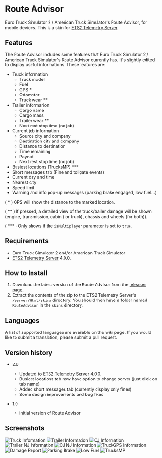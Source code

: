 # Route Advisor
Euro Truck Simulator 2 / American Truck Simulator's Route Advisor, for mobile devices. This is a skin for [ETS2 Telemetry Server](https://github.com/mike-koch/ets2-telemetry-server/releases/tag/4.0.0).

## Features
The Route Advisor includes some features that Euro Truck Simulator 2 / American Truck Simulator's Route Advisor currently has. It's slightly edited to display useful informations. These features are:

- Truck information
    - Truck model
    - Fuel
    - GPS *
    - Odometer
    - Truck wear **
- Trailer informarion
    - Cargo name
    - Cargo mass
    - Trailer wear ** 
    - Next rest stop time (no job)
- Current job information
    - Source city and company
    - Destination city and company
    - Distance to destination
    - Time remaining
    - Payout
    - Next rest stop time (no job)
- Busiest locations (TrucksMP) ***
- Short messages tab (Fine and tollgate events) 
- Current day and time
- Nearest city
- Speed limit
- Warning and info pop-up messages (parking brake engaged, low fuel...)

( * ) GPS will show the distance to the marked location.

( ** ) If pressed, a detailed view of the truck/trailer damage will be shown (engine, transmission, cabin (for truck), chassis and wheels (for both)).

( *** ) Only shows if the `isMultiplayer` parameter is set to `true`.

## Requirements
- Euro Truck Simulator 2 and/or American Truck Simulator
- [ETS2 Telemetry Server](https://github.com/mike-koch/ets2-telemetry-server/releases/tag/4.0.0) 4.0.0.

## How to Install
1. Download the latest version of the Route Advisor from the [releases page](https://www.github.com/Klaax/RouteAdvisor/releases).
2. Extract the contents of the zip to the ETS2 Telemetry Server's `/server/Html/skins` directory. You should then have a folder named `RouteAdvisor` in the `skins` directory.

## Languages
A list of supported languages are available on the wiki page. If you would like to submit a translation, please submit a pull request.

## Version history
- 2.0
   - Updated to [ETS2 Telemetry Server](https://github.com/mike-koch/ets2-telemetry-server/releases/tag/4.0.0) 4.0.0.
   - Busiest locations tab now have option to change server (just click on tab name)
   - Added short messages tab (currently display only fines)
   - Some design improvements and bug fixes

- 1.0
   - initial version of Route Advisor

## Screenshots
![Truck Information](screenshots/truck.jpg)
![Trailer Information](screenshots/trailer.jpg)
![CJ Information](screenshots/currentjob.jpg)
![Trailer NJ Information](screenshots/trailernj.jpg)
![CJ NJ Information](screenshots/currentjobnj.jpg)
![TruckGPS Information](screenshots/truck2.jpg)
![Damage Report](screenshots/damagereport.jpg)
![Parking Brake](screenshots/parkingbrake.jpg)
![Low Fuel](screenshots/lowfuel.jpg)
![TrucksMP](screenshots/truckmp.jpg)
